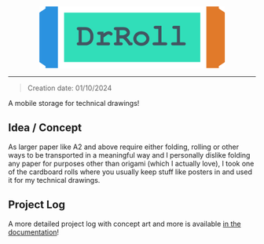 <p align="center">
  <img src="design/logo/drroll_logo_titled.svg" width="75%"/>
</p>

---

> Creation date: 01/10/2024

A mobile storage for technical drawings!

## Idea / Concept

As larger paper like A2 and above require either folding, rolling or other ways to be transported in a meaningful way and I personally dislike folding any paper for purposes other than origami (which I actually love), I took one of the cardboard rolls where you usually keep stuff like posters in and used it for my technical drawings.

## Project Log

A more detailed project log with concept art and more is available [in the documentation](documentation/project_log.md)!
